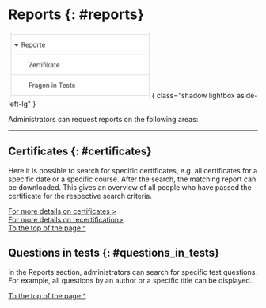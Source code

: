 # Reports {: #reports}

![admin_reports_overview_v1_de.png](assets/admin_reports_overview_v1_de.png){ class="shadow lightbox aside-left-lg" }

Administrators can request reports on the following areas:

---


## Certificates {: #certificates}

Here it is possible to search for specific certificates, e.g. all certificates for a specific date or a specific course. After the search, the matching report can be downloaded. This gives an overview of all people who have passed the certificate for the respective search criteria.

[For more details on certificates >](../../manual_user/learningresources/Course_Settings_Assessment.md#certificate)<br>
[For more details on recertification>](../../manual_user/learningresources/Course_Settings_Assessment.md#recertification)<br>
[To the top of the page ^](#reports)



## Questions in tests {: #questions_in_tests}

In the Reports section, administrators can search for specific test questions.
For example, all questions by an author or a specific title can be displayed.

[To the top of the page ^](#reports)